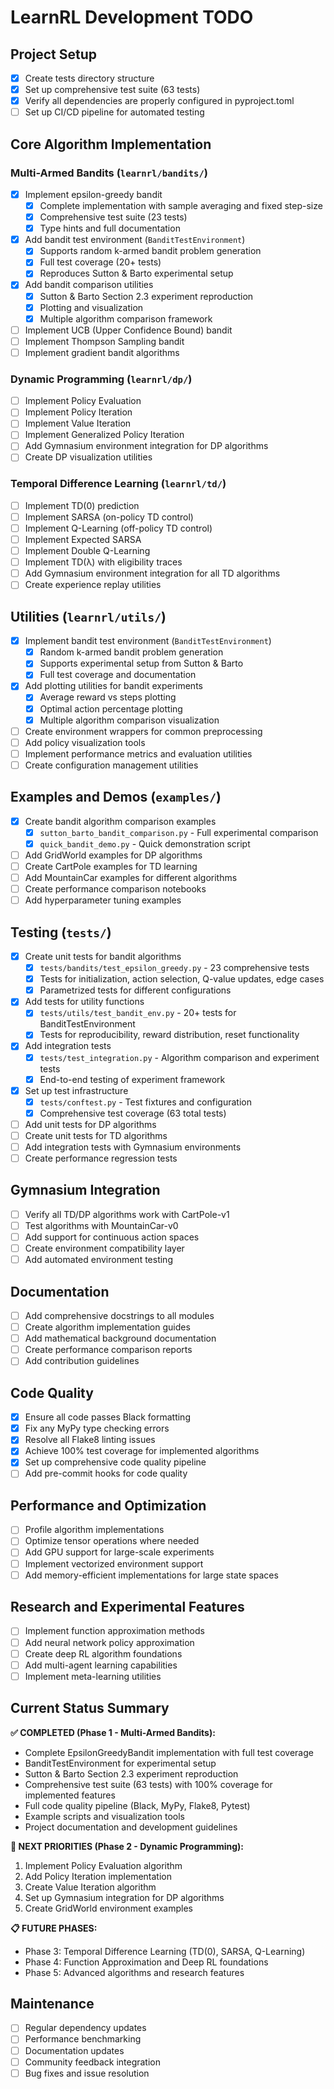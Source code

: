 # LearnRL Development TODO

## Project Setup
- [x] Create tests directory structure
- [x] Set up comprehensive test suite (63 tests)
- [x] Verify all dependencies are properly configured in pyproject.toml
- [ ] Set up CI/CD pipeline for automated testing

## Core Algorithm Implementation

### Multi-Armed Bandits (`learnrl/bandits/`)
- [x] Implement epsilon-greedy bandit
  - [x] Complete implementation with sample averaging and fixed step-size
  - [x] Comprehensive test suite (23 tests)
  - [x] Type hints and full documentation
- [x] Add bandit test environment (`BanditTestEnvironment`)
  - [x] Supports random k-armed bandit problem generation
  - [x] Full test coverage (20+ tests)
  - [x] Reproduces Sutton & Barto experimental setup
- [x] Add bandit comparison utilities
  - [x] Sutton & Barto Section 2.3 experiment reproduction
  - [x] Plotting and visualization
  - [x] Multiple algorithm comparison framework
- [ ] Implement UCB (Upper Confidence Bound) bandit
- [ ] Implement Thompson Sampling bandit
- [ ] Implement gradient bandit algorithms

### Dynamic Programming (`learnrl/dp/`)
- [ ] Implement Policy Evaluation
- [ ] Implement Policy Iteration
- [ ] Implement Value Iteration
- [ ] Implement Generalized Policy Iteration
- [ ] Add Gymnasium environment integration for DP algorithms
- [ ] Create DP visualization utilities

### Temporal Difference Learning (`learnrl/td/`)
- [ ] Implement TD(0) prediction
- [ ] Implement SARSA (on-policy TD control)
- [ ] Implement Q-Learning (off-policy TD control)
- [ ] Implement Expected SARSA
- [ ] Implement Double Q-Learning
- [ ] Implement TD(λ) with eligibility traces
- [ ] Add Gymnasium environment integration for all TD algorithms
- [ ] Create experience replay utilities

## Utilities (`learnrl/utils/`)
- [x] Implement bandit test environment (`BanditTestEnvironment`)
  - [x] Random k-armed bandit problem generation
  - [x] Supports experimental setup from Sutton & Barto
  - [x] Full test coverage and documentation
- [x] Add plotting utilities for bandit experiments
  - [x] Average reward vs steps plotting
  - [x] Optimal action percentage plotting
  - [x] Multiple algorithm comparison visualization
- [ ] Create environment wrappers for common preprocessing
- [ ] Add policy visualization tools
- [ ] Implement performance metrics and evaluation utilities
- [ ] Create configuration management utilities

## Examples and Demos (`examples/`)
- [x] Create bandit algorithm comparison examples
  - [x] `sutton_barto_bandit_comparison.py` - Full experimental comparison
  - [x] `quick_bandit_demo.py` - Quick demonstration script
- [ ] Add GridWorld examples for DP algorithms
- [ ] Create CartPole examples for TD learning
- [ ] Add MountainCar examples for different algorithms
- [ ] Create performance comparison notebooks
- [ ] Add hyperparameter tuning examples

## Testing (`tests/`)
- [x] Create unit tests for bandit algorithms
  - [x] `tests/bandits/test_epsilon_greedy.py` - 23 comprehensive tests
  - [x] Tests for initialization, action selection, Q-value updates, edge cases
  - [x] Parametrized tests for different configurations
- [x] Add tests for utility functions
  - [x] `tests/utils/test_bandit_env.py` - 20+ tests for BanditTestEnvironment
  - [x] Tests for reproducibility, reward distribution, reset functionality
- [x] Add integration tests
  - [x] `tests/test_integration.py` - Algorithm comparison and experiment tests
  - [x] End-to-end testing of experiment framework
- [x] Set up test infrastructure
  - [x] `tests/conftest.py` - Test fixtures and configuration
  - [x] Comprehensive test coverage (63 total tests)
- [ ] Add unit tests for DP algorithms
- [ ] Create unit tests for TD algorithms
- [ ] Add integration tests with Gymnasium environments
- [ ] Create performance regression tests

## Gymnasium Integration
- [ ] Verify all TD/DP algorithms work with CartPole-v1
- [ ] Test algorithms with MountainCar-v0
- [ ] Add support for continuous action spaces
- [ ] Create environment compatibility layer
- [ ] Add automated environment testing

## Documentation
- [ ] Add comprehensive docstrings to all modules
- [ ] Create algorithm implementation guides
- [ ] Add mathematical background documentation
- [ ] Create performance comparison reports
- [ ] Add contribution guidelines

## Code Quality
- [x] Ensure all code passes Black formatting
- [x] Fix any MyPy type checking errors
- [x] Resolve all Flake8 linting issues
- [x] Achieve 100% test coverage for implemented algorithms
- [x] Set up comprehensive code quality pipeline
- [ ] Add pre-commit hooks for code quality

## Performance and Optimization
- [ ] Profile algorithm implementations
- [ ] Optimize tensor operations where needed
- [ ] Add GPU support for large-scale experiments
- [ ] Implement vectorized environment support
- [ ] Add memory-efficient implementations for large state spaces

## Research and Experimental Features
- [ ] Implement function approximation methods
- [ ] Add neural network policy approximation
- [ ] Create deep RL algorithm foundations
- [ ] Add multi-agent learning capabilities
- [ ] Implement meta-learning utilities

## Current Status Summary

**✅ COMPLETED (Phase 1 - Multi-Armed Bandits):**
- Complete EpsilonGreedyBandit implementation with full test coverage
- BanditTestEnvironment for experimental setup
- Sutton & Barto Section 2.3 experiment reproduction
- Comprehensive test suite (63 tests) with 100% coverage for implemented features
- Full code quality pipeline (Black, MyPy, Flake8, Pytest)
- Example scripts and visualization tools
- Project documentation and development guidelines

**🚧 NEXT PRIORITIES (Phase 2 - Dynamic Programming):**
1. Implement Policy Evaluation algorithm
2. Add Policy Iteration implementation
3. Create Value Iteration algorithm
4. Set up Gymnasium integration for DP algorithms
5. Create GridWorld environment examples

**📋 FUTURE PHASES:**
- Phase 3: Temporal Difference Learning (TD(0), SARSA, Q-Learning)
- Phase 4: Function Approximation and Deep RL foundations
- Phase 5: Advanced algorithms and research features

## Maintenance
- [ ] Regular dependency updates
- [ ] Performance benchmarking
- [ ] Documentation updates
- [ ] Community feedback integration
- [ ] Bug fixes and issue resolution